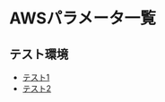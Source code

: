 # AWSパラメータ一覧
## テスト環境
- [テスト1](https://x-connectnetworks.github.io/document/Auth/index.html)
- [テスト2](https://x-connectnetworks.github.io/document/Cm/index.html)